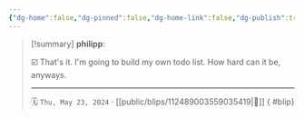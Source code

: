 ```yaml
---
{"dg-home":false,"dg-pinned":false,"dg-home-link":false,"dg-publish":true,"tags":["dgblip"],"disabled rules":["yaml-title","yaml-title-alias","file-name-heading"],"title":"philipp on mastodon @ 2024-05-23","created-date":"2024-05-23T06:32:57","id":112489003559035420,"updated-date":"2025-05-02T08:50:44","dg-path":"blips/112489003559035419.md","permalink":"/blips/112489003559035419/","dgPassFrontmatter":true}
---
```


> [!summary] **philipp**:
>
> ☑️ That's it. I'm going to build my own todo list. How hard can it be, anyways.
> - - -
>
> 🗓️ `Thu, May 23, 2024` · [[public/blips/112489003559035419\|🔗]]
{ #blip}

